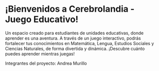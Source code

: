 # ¡Bienvenidos a Cerebrolandia - Juego Educativo!

Un espacio creado para estudiantes de unidades educativas, donde aprender es una aventura. A través de un juego interactivo, podrás fortalecer tus conocimientos en Matemática, Lengua, Estudios Sociales y Ciencias Naturales, de forma divertida y dinámica.
¡Descubre cuánto puedes aprender mientras juegas!

Integrantes del proyecto:
Andrea Murillo
